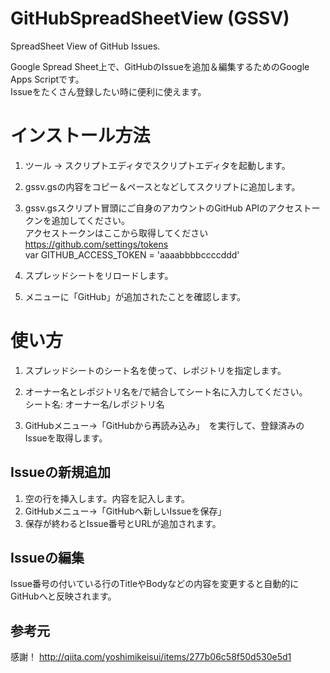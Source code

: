 # GitHubSpreadSheetView (GSSV)
SpreadSheet View of GitHub Issues.

Google Spread Sheet上で、GitHubのIssueを追加＆編集するためのGoogle Apps Scriptです。  
Issueをたくさん登録したい時に便利に使えます。

# インストール方法
1. ツール → スクリプトエディタでスクリプトエディタを起動します。

2. gssv.gsの内容をコピー＆ペースとなどしてスクリプトに追加します。

3. gssv.gsスクリプト冒頭にご自身のアカウントのGitHub APIのアクセストークンを追加してください。  
   アクセストークンはここから取得してください https://github.com/settings/tokens  
   var GITHUB_ACCESS_TOKEN = 'aaaabbbbccccddd'

4. スプレッドシートをリロードします。
5. メニューに「GitHub」が追加されたことを確認します。


# 使い方
1. スプレッドシートのシート名を使って、レポジトリを指定します。
2. オーナー名とレポジトリ名を/で結合してシート名に入力してください。  
  シート名:  オーナー名/レポジトリ名

3. GitHubメニュー→「GitHubから再読み込み」　を実行して、登録済みのIssueを取得します。

## Issueの新規追加
1. 空の行を挿入します。内容を記入します。
2. GitHubメニュー→「GitHubへ新しいIssueを保存」
3. 保存が終わるとIssue番号とURLが追加されます。

## Issueの編集
Issue番号の付いている行のTitleやBodyなどの内容を変更すると自動的にGitHubへと反映されます。

## 参考元
感謝！
http://qiita.com/yoshimikeisui/items/277b06c58f50d530e5d1

